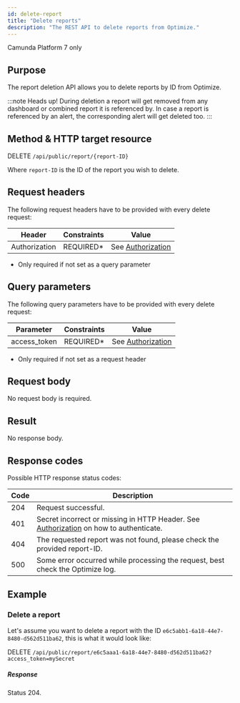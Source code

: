 ```yaml
---
id: delete-report
title: "Delete reports"
description: "The REST API to delete reports from Optimize."
---
```


<span class="badge badge--platform">Camunda Platform 7 only</span>

## Purpose

The report deletion API allows you to delete reports by ID from Optimize.

:::note Heads up!
During deletion a report will get removed from any dashboard or combined report it is referenced by. In case a report is referenced by an alert, the corresponding alert will get deleted too.
:::

## Method & HTTP target resource

DELETE `/api/public/report/{report-ID}`

Where `report-ID` is the ID of the report you wish to delete.

## Request headers

The following request headers have to be provided with every delete request:

|Header|Constraints|Value|
|--- |--- |--- |
|Authorization|REQUIRED*|See [Authorization](../../authorization)|

* Only required if not set as a query parameter

## Query parameters

The following query parameters have to be provided with every delete request:

|Parameter|Constraints|Value|
|--- |--- |--- |
|access_token|REQUIRED*|See [Authorization](../../authorization)|

* Only required if not set as a request header

## Request body

No request body is required.

## Result

No response body.

## Response codes

Possible HTTP response status codes:

|Code|Description|
|--- |--- |
|204|Request successful.|
|401|Secret incorrect or missing in HTTP Header. See [Authorization](../../authorization) on how to authenticate.|
|404|The requested report was not found, please check the provided report-ID.|
|500|Some error occurred while processing the request, best check the Optimize log.|

## Example

### Delete a report

Let's assume you want to delete a report with the ID `e6c5abb1-6a18-44e7-8480-d562d511ba62`, this is what it would look like:

DELETE `/api/public/report/e6c5aaa1-6a18-44e7-8480-d562d511ba62?access_token=mySecret`

##### Response

Status 204.
